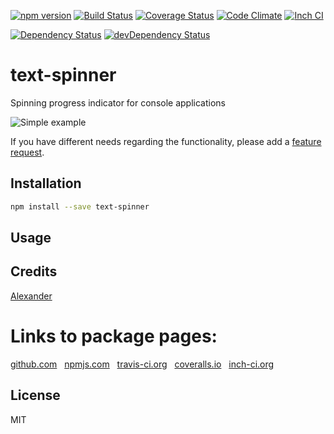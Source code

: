 [![npm version](https://badge.fury.io/js/text-spinner.svg)](http://badge.fury.io/js/text-spinner)
[![Build Status](https://travis-ci.org/alykoshin/text-spinner.svg)](https://travis-ci.org/alykoshin/text-spinner)
[![Coverage Status](https://coveralls.io/repos/alykoshin/text-spinner/badge.svg?branch=master&service=github)](https://coveralls.io/github/alykoshin/text-spinner?branch=master)
[![Code Climate](https://codeclimate.com/github/alykoshin/text-spinner/badges/gpa.svg)](https://codeclimate.com/github/alykoshin/text-spinner)
[![Inch CI](https://inch-ci.org/github/alykoshin/text-spinner.svg?branch=master)](https://inch-ci.org/github/alykoshin/text-spinner)

[![Dependency Status](https://david-dm.org/alykoshin/text-spinner/status.svg)](https://david-dm.org/alykoshin/text-spinner#info=dependencies)
[![devDependency Status](https://david-dm.org/alykoshin/text-spinner/dev-status.svg)](https://david-dm.org/alykoshin/text-spinner#info=devDependencies)


# text-spinner

Spinning progress indicator for console applications

![Simple example](https://raw.githubusercontent.com/alykoshin/text-spinner/master/doc/spinner1.gif)

If you have different needs regarding the functionality, please add a [feature request](https://github.com/alykoshin/text-spinner/issues).


## Installation

```sh
npm install --save text-spinner
```

## Usage


## Credits
[Alexander](https://github.com/alykoshin/)


# Links to package pages:

[github.com](https://github.com/alykoshin/text-spinner) &nbsp; [npmjs.com](https://www.npmjs.com/package/text-spinner) &nbsp; [travis-ci.org](https://travis-ci.org/alykoshin/text-spinner) &nbsp; [coveralls.io](https://coveralls.io/github/alykoshin/text-spinner) &nbsp; [inch-ci.org](https://inch-ci.org/github/alykoshin/text-spinner)


## License

MIT
